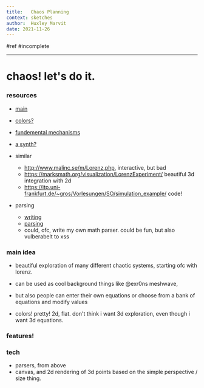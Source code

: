 ```yaml
---
title:   Chaos Planning
context: sketches
author:  Huxley Marvit
date: 2021-11-26
---
```


#ref #incomplete

***

# chaos! let's do it.


### resources
- [main](https://www.youtube.com/watch?v=idpOunnpKTo)
- [colors?](https://www.youtube.com/watch?v=uzJXeluCKMs)
- [fundemental mechanisms](https://www.youtube.com/watch?v=svV1MsUdInE&list=PLnQX-jgAF5pTkwtUuVpqS5tuWmJ-6ZM-Z&index=21)
- [a synth?](https://www.youtube.com/watch?v=Orlq9c0iHuw)

- similar
	- http://www.malinc.se/m/Lorenz.php, interactive, but bad
	- https://marksmath.org/visualization/LorenzExperiment/ beautiful 3d integration with 2d
	- https://itp.uni-frankfurt.de/~gros/Vorlesungen/SO/simulation_example/ code!
	
- parsing
	- [writing](http://mathquill.com)
	- [parsing](https://arthanzel.github.io/evaluatex/)
	- could, ofc, write my own math parser. could be fun, but also vulberabelt to xss



### main idea
- beautiful exploration of many different chaotic systems, starting ofc with lorenz.
- can be used as cool background things like @exr0ns meshwave,
- but also people can enter their own equations or choose from a bank of equations and modify values

- colors! pretty! 2d, flat. don't think i want 3d exploration, even though i want 3d equations.

### features!


### tech
- parsers, from above
- canvas, and 2d rendering of 3d points based on the simple perspective / size thing.











